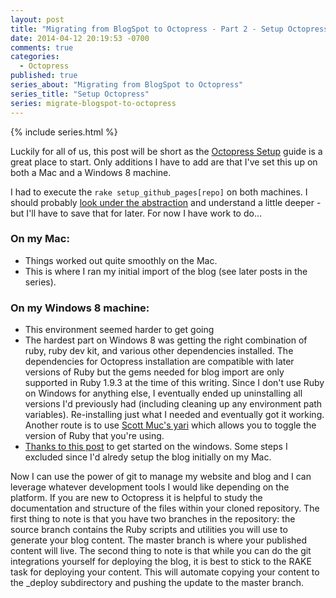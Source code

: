 ```yaml
---
layout: post
title: "Migrating from BlogSpot to Octopress - Part 2 - Setup Octopress"
date: 2014-04-12 20:19:53 -0700
comments: true
categories: 
  - Octopress
published: true
series_about: "Migrating from BlogSpot to Octopress"
series_title: "Setup Octopress"
series: migrate-blogspot-to-octopress
---
```


{% include series.html %}

Luckily for all of us, this post will be short as the [Octopress Setup](http://octopress.org/docs/setup/) guide is a great place to start. Only additions I have to add are that I've set this up on both a Mac and a Windows 8 machine.

I had to execute the `rake setup_github_pages[repo]` on both machines. I should probably [look under the abstraction](http://www.hanselman.com/blog/PleaseLearnToThinkAboutAbstractions.aspx) and understand a little deeper - but I'll have to save that for later. For now I have work to do...

### On my Mac:

- Things worked out quite smoothly on the Mac.
- This is where I ran my initial import of the blog (see later posts in the series).

### On my Windows 8 machine:

- This environment seemed harder to get going
- The hardest part on Windows 8 was getting the right combination of ruby, ruby dev kit, and various other dependencies installed. The dependencies for Octopress installation are compatible with later versions of Ruby but the gems needed for blog import are only supported in Ruby 1.9.3 at the time of this writing. Since I don't use Ruby on Windows for anything else, I eventually ended up uninstalling all versions I'd previously had (including cleaning up any environment path variables). Re-installing just what I needed and eventually got it working. Another route is to use [Scott Muc's yari](https://github.com/scottmuc/yari) which allows you to toggle the version of Ruby that you're using.
- [Thanks to this post](http://blog.zerosharp.com/setting-up-octopress-on-windows/) to get started on the windows. Some steps I excluded since I'd alredy setup the blog initially on my Mac.


Now I can use the power of git to manage my website and blog and I can leverage whatever development tools I would like depending on the platform. If you are new to Octopress it is helpful to study the documentation and structure of the files within your cloned repository. The first thing to note is that you have two branches in the repository: the source branch contains the Ruby scripts and utilities you will use to generate your blog content. The master branch is where your published content will live. The second thing to note is that while you can do the git integrations yourself for deploying the blog, it is best to stick to the RAKE task for deploying your content. This will automate copying your content to the _deploy subdirectory and pushing the update to the master branch. 

